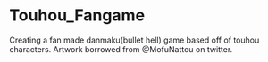# Touhou_Fangame
Creating a fan made danmaku(bullet hell) game based off of touhou characters. Artwork borrowed from @MofuNattou on twitter.
